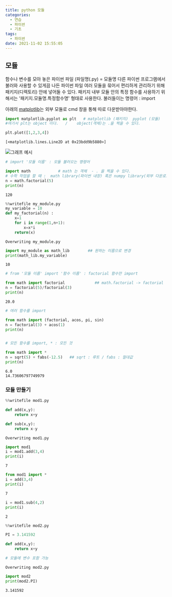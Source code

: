 ```yaml
---
title: python 모듈
categories:
  - 연습
  - 파이썬
  - 기초
tags:
  - 파이썬
date: 2021-11-02 15:55:05
---
```

## 모듈
함수나 변수를 모아 놓은 파이썬 파일 (파일명(.py) = 모듈명
다른 파이썬 프로그램에서 불러와 사용할 수 있게끔 나든 파이썬 파일
여러 모듈을 묶어서 편리하게 관리하기 위해 패키지(디렉토리) 안에 넣어둘 수 있다.
패키지 내부 모듈 안의 특정 함수를 사용하기 위해서는 '패키지.모듈명.특정함수명' 형태로 사용한다.
불러들이는 명령어 : import


아래의 [matplotlib](https://matplotlib.org/stable/users/installing.html)는 외부 모듈로 cmd 창을 통해 따로 다운받아야한다.

```python
import matplotlib.pyplot as plt   # matplotlib (패키지)  pyplot (모듈)      # A as B  -> 변수 A를 B로 설정
#여기서 plt는 object 이다.   /    object(객체)는 .을 찍을 수 있다.

plt.plot([1,2,3,4])
```




    [<matplotlib.lines.Line2D at 0x23bdd9b5880>]




    
![그래프 예시](/images/Python0/python14.png)
    




```python
# import '모듈 이름' : 모듈 불러오는 명령어

import math            # math 는 객체  - . 을 찍을 수 있다.
# 수학 작업을 할 때 :  math library(파이썬 내장) 혹은 numpy library(외부 다운로드)
n = math.factorial(5)
print(n)
```

    120
    


```python
%%writefile my_module.py
my_variable = 10
def my_factorial(n) :
    x=1
    for i in range(1,n+1):
        x=x*i
    return(x)
```

    Overwriting my_module.py
    


```python
import my_module as math_lib        ## 원하는 이름으로 변경
print(math_lib.my_variable)
```

    10
    


```python
# from '모듈 이름' import '함수 이름' : factorial 함수만 import

from math import factorial             ## math.factorial -> factorial
n = factorial(5)/factorial(3)
print(n)
```

    20.0
    


```python
# 여러 함수를 import

from math import (factorial, acos, pi, sin)
n = factorial(3) + acos(1)
print(n)


# 모든 함수를 import, * : 모든 것

from math import *
n = sqrt(5) + fabs(-12.5)   ## sqrt : 루트 / fabs : 절대값
print(n)
```

    6.0
    14.73606797749979
    

### 모듈 만들기


```python
%%writefile mod1.py

def add(x,y):
    return x+y

def sub(x,y):
    return x-y
```

    Overwriting mod1.py
    


```python
import mod1
i = mod1.add(3,4)
print(i)
```

    7
    


```python
from mod1 import *
i = add(3,4)
print(i)
```

    7
    


```python
i = mod1.sub(4,2)
print(i)
```

    2
    


```python
%%writefile mod2.py

PI = 3.141592

def add(x,y):
    return x+y

# 모듈에 변수 포함 가능
```

    Overwriting mod2.py
    


```python
import mod2
print(mod2.PI)
```

    3.141592
    

